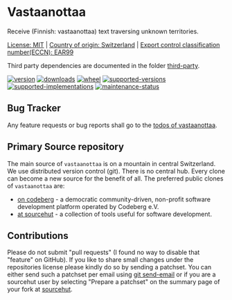 # Vastaanottaa

Receive (Finnish: vastaanottaa) text traversing unknown territories.

[License: MIT](https://git.sr.ht/~sthagen/vastaanottaa/tree/default/item/LICENSE) |
[Country of origin: Switzerland](https://git.sr.ht/~sthagen/vastaanottaa/tree/default/item/COUNTRY-OF-ORIGIN) |
[Export control classification number(ECCN): EAR99](https://git.sr.ht/~sthagen/vastaanottaa/tree/default/item/EXPORT-CONTROL-CLASSIFICATION-NUMBER)

Third party dependencies are documented in the folder [third-party](docs/third-party/README.md).

[![version](https://img.shields.io/pypi/v/vastaanottaa.svg?style=flat)](https://pypi.python.org/pypi/vastaanottaa/)
[![downloads](https://static.pepy.tech/badge/vastaanottaa/month)](https://pepy.tech/project/vastaanottaa)
[![wheel](https://img.shields.io/pypi/wheel/vastaanottaa.svg?style=flat)](https://pypi.python.org/pypi/vastaanottaa/)
[![supported-versions](https://img.shields.io/pypi/pyversions/vastaanottaa.svg?style=flat)](https://pypi.python.org/pypi/vastaanottaa/)
[![supported-implementations](https://img.shields.io/pypi/implementation/vastaanottaa.svg?style=flat)](https://pypi.python.org/pypi/vastaanottaa/)
[![maintenance-status](https://img.shields.io/github/commit-activity/y/sthagen/vastaanottaa.svg?style=flat)](https://git.sr.ht/~sthagen/vastaanottaa/log)

## Bug Tracker

Any feature requests or bug reports shall go to the [todos of vastaanottaa](https://todo.sr.ht/~sthagen/vastaanottaa).

## Primary Source repository

The main source of `vastaanottaa` is on a mountain in central Switzerland.
We use distributed version control (git).
There is no central hub.
Every clone can become a new source for the benefit of all.
The preferred public clones of `vastaanottaa` are:

* [on codeberg](https://codeberg.org/sthagen/vastaanottaa) - a democratic community-driven, non-profit software development platform operated by Codeberg e.V.
* [at sourcehut](https://git.sr.ht/~sthagen/vastaanottaa) - a collection of tools useful for software development.

## Contributions

Please do not submit "pull requests" (I found no way to disable that "feature" on GitHub).
If you like to share small changes under the repositories license please kindly do so by sending a patchset.
You can either send such a patchset per email using [git send-email](https://git-send-email.io) or
if you are a sourcehut user by selecting "Prepare a patchset" on the summary page of your fork at [sourcehut](https://git.sr.ht/).
